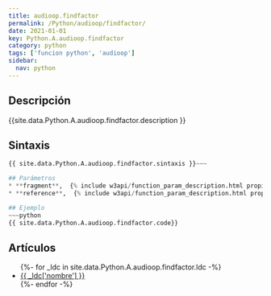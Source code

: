 ```yaml
---
title: audioop.findfactor
permalink: /Python/audioop/findfactor/
date: 2021-01-01
key: Python.A.audioop.findfactor
category: python
tags: ['funcion python', 'audioop']
sidebar: 
  nav: python
---
```


## Descripción
{{site.data.Python.A.audioop.findfactor.description }}

## Sintaxis
~~~python
{{ site.data.Python.A.audioop.findfactor.sintaxis }}~~~

## Parámetros
* **fragment**,  {% include w3api/function_param_description.html propiedad=site.data.Python.A.audioop.findfactor valor="fragment" %}
* **reference**,  {% include w3api/function_param_description.html propiedad=site.data.Python.A.audioop.findfactor valor="reference" %}

## Ejemplo
~~~python
{{ site.data.Python.A.audioop.findfactor.code}}
~~~

## Artículos
<ul>
{%- for _ldc in site.data.Python.A.audioop.findfactor.ldc -%}
   <li>
       <a href="{{_ldc['url'] }}">{{ _ldc['nombre'] }}</a>
   </li>
{%- endfor -%}
</ul>
